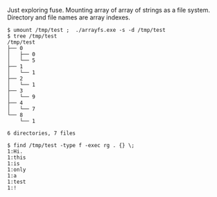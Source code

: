 Just exploring fuse.
Mounting array of array of strings as a file system.
Directory and file names are array indexes.
```
$ umount /tmp/test ;  ./arrayfs.exe -s -d /tmp/test
$ tree /tmp/test
/tmp/test
├── 0
│   ├── 0
│   └── 5
├── 1
│   └── 1
├── 2
│   └── 1
├── 3
│   └── 9
├── 4
│   └── 7
└── 8
    └── 1

6 directories, 7 files

$ find /tmp/test -type f -exec rg . {} \;
1:Hi.
1:this
1:is
1:only
1:a
1:test
1:!
